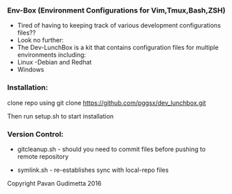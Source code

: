 ### Env-Box (Environment Configurations for Vim,Tmux,Bash,ZSH)
- Tired of having to keeping track of various development configurations files??
- Look no further:
- The Dev-LunchBox is a kit that contains configuration files for multiple environments including:
- Linux
-Debian and Redhat
- Windows

### Installation:

clone repo using git clone https://github.com/pggsx/dev_lunchbox.git

Then run setup.sh to start installation

### Version Control:

- gitcleanup.sh - should you need to commit files before pushing to remote repository

- symlink.sh - re-establishes sync with local-repo files


Copyright Pavan Gudimetta 2016
